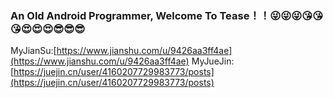 ### An Old Android Programmer, Welcome To Tease！！😜😜😜😘😘😘😍😍😍😎😎😎
MyJianSu:[https://www.jianshu.com/u/9426aa3ff4ae](https://www.jianshu.com/u/9426aa3ff4ae)
MyJueJin:[https://juejin.cn/user/4160207729983773/posts](https://juejin.cn/user/4160207729983773/posts)
